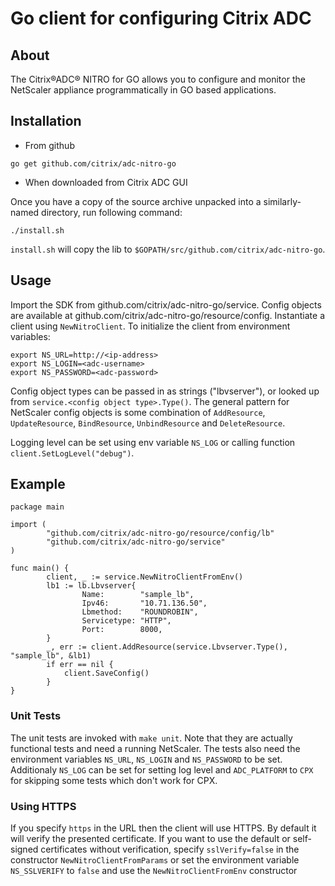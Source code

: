 # Go client for configuring Citrix ADC

## About

The Citrix®ADC® NITRO for GO allows you to configure and monitor the NetScaler appliance programmatically in GO based applications.

## Installation
- From github

```
go get github.com/citrix/adc-nitro-go
```
- When downloaded from Citrix ADC GUI

Once you have a copy of the source archive unpacked into a similarly-named directory, run following command:
```
./install.sh
```
`install.sh` will copy the lib to `$GOPATH/src/github.com/citrix/adc-nitro-go`.

## Usage
Import the SDK from github.com/citrix/adc-nitro-go/service. Config objects are available at github.com/citrix/adc-nitro-go/resource/config.
Instantiate a client using `NewNitroClient`. To initialize the client from environment variables:

```
export NS_URL=http://<ip-address>
export NS_LOGIN=<adc-username>
export NS_PASSWORD=<adc-password>
```

Config object types can be passed in as strings ("lbvserver"), or looked up from `service.<config object type>.Type()`.
The general pattern for NetScaler config objects is some combination of  `AddResource`, `UpdateResource`, `BindResource`, `UnbindResource` and `DeleteResource`.

Logging level can be set using env variable `NS_LOG` or calling function `client.SetLogLevel("debug")`.
## Example

```
package main

import (
        "github.com/citrix/adc-nitro-go/resource/config/lb"
        "github.com/citrix/adc-nitro-go/service"
)

func main() {
        client, _ := service.NewNitroClientFromEnv()
        lb1 := lb.Lbvserver{
                Name:        "sample_lb",
                Ipv46:       "10.71.136.50",
                Lbmethod:    "ROUNDROBIN",
                Servicetype: "HTTP",
                Port:        8000,
        }
        _, err := client.AddResource(service.Lbvserver.Type(), "sample_lb", &lb1)
        if err == nil {
            client.SaveConfig()
        }
}

```

### Unit Tests
The unit tests are invoked with `make unit`. Note that they are actually functional tests and need a running NetScaler. The tests also need the environment variables `NS_URL`, `NS_LOGIN` and `NS_PASSWORD` to be set. Additionaly `NS_LOG` can be set for setting log level and `ADC_PLATFORM` to `CPX` for skipping some tests which don't work for CPX.

### Using HTTPS
If you specify `https` in the URL then the client will use HTTPS. By default it will verify the presented certificate. If you want to use the default or self-signed certificates without verification, specify `sslVerify=false` in the constructor `NewNitroClientFromParams` or set the environment variable `NS_SSLVERIFY` to `false` and use the `NewNitroClientFromEnv` constructor
